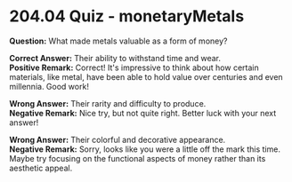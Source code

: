 # 204.04  Quiz - monetaryMetals

**Question:** What made metals valuable as a form of money?

**Correct Answer:** Their ability to withstand time and wear.\
**Positive Remark:** Correct! It's impressive to think about how certain materials, like metal, have been able to hold value over centuries and even millennia. Good work!

**Wrong Answer:** Their rarity and difficulty to produce.\
**Negative Remark:** Nice try, but not quite right. Better luck with your next answer!

**Wrong Answer:** Their colorful and decorative appearance.\
**Negative Remark:** Sorry, looks like you were a little off the mark this time. Maybe try focusing on the functional aspects of money rather than its aesthetic appeal.
